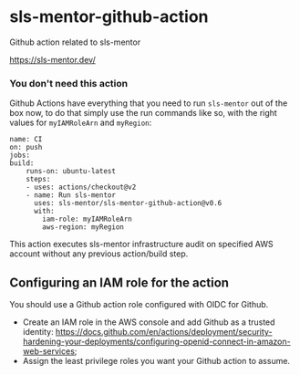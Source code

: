 # sls-mentor-github-action

Github action related to sls-mentor

https://sls-mentor.dev/

### You don't need this action 

Github Actions have everything that you need to run `sls-mentor` out of the box now, to do that simply use the run commands like so, with the right values for `myIAMRoleArn` and `myRegion`:

    name: CI
    on: push
    jobs:
    build:
        runs-on: ubuntu-latest
        steps:
        - uses: actions/checkout@v2
        - name: Run sls-mentor
          uses: sls-mentor/sls-mentor-github-action@v0.6
          with: 
            iam-role: myIAMRoleArn
            aws-region: myRegion

This action executes sls-mentor infrastructure audit on specified AWS account without any previous action/build step.

## Configuring an IAM role for the action 

You should use a Github action role configured with OIDC for Github. 
- Create an IAM role in the AWS console and add Github as a trusted identity: https://docs.github.com/en/actions/deployment/security-hardening-your-deployments/configuring-openid-connect-in-amazon-web-services;
- Assign the least privilege roles you want your Github action to assume. 